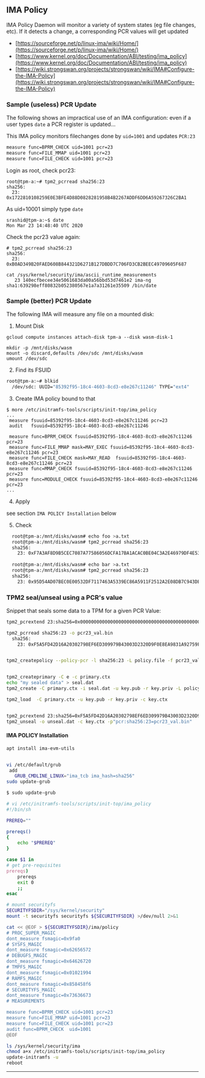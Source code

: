 

## IMA Policy

IMA Policy Daemon will monitor a variety of system states (eg file changes, etc).  If it detects a change, a corresponding PCR values will get updated


- [https://sourceforge.net/p/linux-ima/wiki/Home/](https://sourceforge.net/p/linux-ima/wiki/Home/)
- [https://www.kernel.org/doc/Documentation/ABI/testing/ima_policy](https://www.kernel.org/doc/Documentation/ABI/testing/ima_policy)
- [https://wiki.strongswan.org/projects/strongswan/wiki/IMA#Configure-the-IMA-Policy](https://wiki.strongswan.org/projects/strongswan/wiki/IMA#Configure-the-IMA-Policy)

### Sample (useless) PCR Update

The following shows an impractical use of an IMA configuration:  even if a user types `date` a PCR register is updated...

This IMA policy monitors filechanges done by `uid=1001` and updates `PCR:23`


```bash
measure func=BPRM_CHECK uid=1001 pcr=23
measure func=FILE_MMAP uid=1001 pcr=23
measure func=FILE_CHECK uid=1001 pcr=23
```

Login as root, check pcr23:
```
root@tpm-a:~# tpm2_pcrread sha256:23
sha256:
  23: 0x1722810108259E0E3BFE4D88D0828281958B4B2267ADDF6DD6A59267326C2BA1
```

As uid=10001 simply type `date`
```
srashid@tpm-a:~$ date
Mon Mar 23 14:48:40 UTC 2020
```

Check the pcr23 value again:
```
# tpm2_pcrread sha256:23
sha256:
  23: 0xB0AD349B20FAED608B844321D6271B127DBDD7C706FD3CB2BEEC49709605F687

cat /sys/kernel/security/ima/ascii_runtime_measurements
   23 140ecfbecee34e5061683da00a56bbd53d7461e2 ima-ng sha1:639298eff80832b052380567e1a7a31261e35509 /bin/date
```

### Sample (better) PCR Update

The following IMA will measure any file on a mounted disk:

1. Mount Disk
```
gcloud compute instances attach-disk tpm-a --disk wasm-disk-1

mkdir -p /mnt/disks/wasm
mount -o discard,defaults /dev/sdc /mnt/disks/wasm
umount /dev/sdc
```

2. Find its FSUID

```bash
root@tpm-a:~# blkid
  /dev/sdc: UUID="85392f95-18c4-4603-8cd3-e8e267c11246" TYPE="ext4"
```

3. Create IMA policy bound to that

```
$ more /etc/initramfs-tools/scripts/init-top/ima_policy
...
 measure fsuuid=85392f95-18c4-4603-8cd3-e8e267c11246 pcr=23  
 audit   fsuuid=85392f95-18c4-4603-8cd3-e8e267c11246

 measure func=BPRM_CHECK fsuuid=85392f95-18c4-4603-8cd3-e8e267c11246  pcr=23 
 measure func=FILE_MMAP mask=MAY_EXEC fsuuid=85392f95-18c4-4603-8cd3-e8e267c11246 pcr=23
 measure func=FILE_CHECK mask=MAY_READ  fsuuid=85392f95-18c4-4603-8cd3-e8e267c11246 pcr=23
 measure func=MMAP_CHECK fsuuid=85392f95-18c4-4603-8cd3-e8e267c11246 pcr=23
 measure func=MODULE_CHECK fsuuid=85392f95-18c4-4603-8cd3-e8e267c11246 pcr=23
...
```
4. Apply

see section `IMA POLICY Installation` below


5. Check

```bash
  root@tpm-a:/mnt/disks/wasm# echo foo >a.txt
  root@tpm-a:/mnt/disks/wasm# tpm2_pcrread sha256:23
  sha256:
    23: 0xF7A3AF8D9B5CEC7087A77586056DCFA17BA1ACAC0BE04C3A2E46979DF4E539A2
    
  root@tpm-a:/mnt/disks/wasm# echo bar >a.txt
  root@tpm-a:/mnt/disks/wasm# tpm2_pcrread sha256:23
  sha256:
    23: 0x95D54AD07BEC0E00532DF7117463A5339EC86A5911F2512A2E08DB7C943DE545

```


### TPM2 seal/unseal using a PCR's value

Snippet that seals some data to a TPM for a given PCR Value:

```bash
tpm2_pcrextend 23:sha256=0x0000000000000000000000000000000000000000000000000000000000000000

tpm2_pcrread sha256:23 -o pcr23_val.bin
  sha256:
    23: 0xF5A5FD42D16A20302798EF6ED309979B43003D2320D9F0E8EA9831A92759FB4B


tpm2_createpolicy --policy-pcr -l sha256:23 -L policy.file -f pcr23_val.bin


tpm2_createprimary -C e -c primary.ctx
echo "my sealed data" > seal.dat
tpm2_create -C primary.ctx -i seal.dat -u key.pub -r key.priv -L policy.file 

tpm2_load  -C primary.ctx -u key.pub -r key.priv -c key.ctx


tpm2_pcrextend 23:sha256=0xF5A5FD42D16A20302798EF6ED309979B43003D2320D9F0E8EA9831A92759FB4B
tpm2_unseal -o unseal.dat -c key.ctx -p"pcr:sha256:23=pcr23_val.bin"
```

#### IMA POLICY Installation

```bash
apt install ima-evm-utils


vi /etc/default/grub
 add
   GRUB_CMDLINE_LINUX="ima_tcb ima_hash=sha256" 
sudo update-grub

$ sudo update-grub 

# vi /etc/initramfs-tools/scripts/init-top/ima_policy
#!/bin/sh

PREREQ="" 

prereqs()
{
    echo "$PREREQ" 
}

case $1 in
# get pre-requisites
prereqs)
    prereqs
    exit 0
    ;;
esac

# mount securityfs
SECURITYFSDIR="/sys/kernel/security" 
mount -t securityfs securityfs ${SECURITYFSDIR} >/dev/null 2>&1

cat << @EOF > ${SECURITYFSDIR}/ima/policy
# PROC_SUPER_MAGIC
dont_measure fsmagic=0x9fa0
# SYSFS_MAGIC
dont_measure fsmagic=0x62656572
# DEBUGFS_MAGIC
dont_measure fsmagic=0x64626720
# TMPFS_MAGIC
dont_measure fsmagic=0x01021994
# RAMFS_MAGIC
dont_measure fsmagic=0x858458f6
# SECURITYFS_MAGIC
dont_measure fsmagic=0x73636673
# MEASUREMENTS

measure func=BPRM_CHECK uid=1001 pcr=23
measure func=FILE_MMAP uid=1001 pcr=23
measure func=FILE_CHECK uid=1001 pcr=23
audit func=BPRM_CHECK  uid=1001
@EOF

```

```bash
ls /sys/kernel/security/ima
chmod a+x /etc/initramfs-tools/scripts/init-top/ima_policy
update-initramfs -u
reboot
```

---

